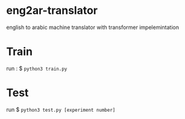 # eng2ar-translator
english to arabic machine translator with transformer impelemintation

# Train 

run : $ ``` python3 train.py ```

# Test 

run $ ``` python3 test.py [experiment number] ```
